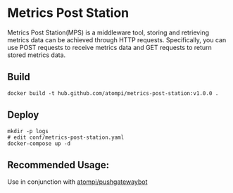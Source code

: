 # Metrics Post Station

Metrics Post Station(MPS) is a middleware tool, storing and retrieving metrics data can be achieved through HTTP requests. Specifically, you can use POST requests to receive metrics data and GET requests to return stored metrics data.

## Build

```
docker build -t hub.github.com/atompi/metrics-post-station:v1.0.0 .
```

## Deploy

```
mkdir -p logs
# edit conf/metrics-post-station.yaml
docker-compose up -d
```

## Recommended Usage:

Use in conjunction with [atompi/pushgatewaybot](https://github.com/atompi/pushgatewaybot)
